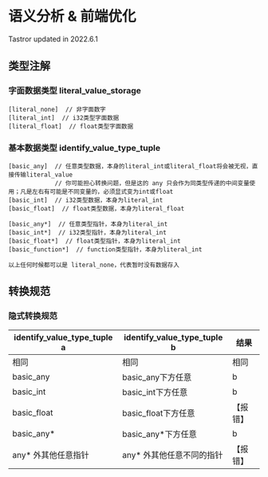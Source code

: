 # 语义分析 & 前端优化

Tastror updated in 2022.6.1

## 类型注解

### 字面数据类型 literal_value_storage

```
[literal_none]  // 非字面数字
[literal_int]  // i32类型字面数据
[literal_float]  // float类型字面数据
```



### 基本数据类型 identify_value_type_tuple

```
[basic_any]  // 任意类型数据，本身的literal_int或literal_float将会被无视，直接传输literal_value
             // 你可能担心转换问题，但是这的 any 只会作为同类型传递的中间变量使用；凡是左右有可能是不同变量的，必须显式变为int或float
[basic_int]  // i32类型数据，本身为literal_int
[basic_float]  // float类型数据，本身为literal_float

[basic_any*]  // 任意类型指针，本身为literal_int
[basic_int*]  // i32类型指针，本身为literal_int
[basic_float*]  // float类型指针，本身为literal_int
[basic_function*]  // function类型指针，本身为literal_int

以上任何时候都可以是 literal_none，代表暂时没有数据存入
```



## 转换规范

### 隐式转换规范

| identify_value_type_tuple a | identify_value_type_tuple b | 结果        |
| ------------- | ------------- | ----------- |
| 相同          | 相同          | 相同        |
| basic_any     | basic_any下方任意 | b    |
| basic_int     | basic_int下方任意 | b |
| basic_float | basic_float下方任意 | 【报错】 |
| basic_any\* | basic_any*下方任意 | b |
| any\* 外其他任意指针 | any\* 外其他任意不同的指针 | 【报错】  |

